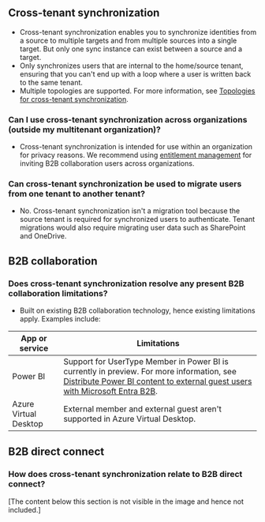 ## Cross-tenant synchronization

- Cross-tenant synchronization enables you to synchronize identities from a source to multiple targets and from multiple sources into a single target. But only one sync instance can exist between a source and a target.
- Only synchronizes users that are internal to the home/source tenant, ensuring that you can't end up with a loop where a user is written back to the same tenant.
- Multiple topologies are supported. For more information, see [Topologies for cross-tenant synchronization](#).

### Can I use cross-tenant synchronization across organizations (outside my multitenant organization)?

- Cross-tenant synchronization is intended for use within an organization for privacy reasons. We recommend using [entitlement management](#) for inviting B2B collaboration users across organizations.

### Can cross-tenant synchronization be used to migrate users from one tenant to another tenant?

- No. Cross-tenant synchronization isn't a migration tool because the source tenant is required for synchronized users to authenticate. Tenant migrations would also require migrating user data such as SharePoint and OneDrive.

## B2B collaboration

### Does cross-tenant synchronization resolve any present B2B collaboration limitations?

- Built on existing B2B collaboration technology, hence existing limitations apply. Examples include:

| App or service | Limitations |
| -------------- | ----------- |
| Power BI       | Support for UserType Member in Power BI is currently in preview. For more information, see [Distribute Power BI content to external guest users with Microsoft Entra B2B](#). |
| Azure Virtual Desktop | External member and external guest aren't supported in Azure Virtual Desktop. |

## B2B direct connect

### How does cross-tenant synchronization relate to B2B direct connect?

[The content below this section is not visible in the image and hence not included.]
